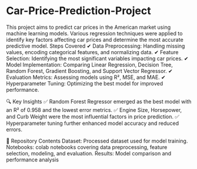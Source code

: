 # Car-Price-Prediction-Project
This project aims to predict car prices in the American market using machine learning models. Various regression techniques were applied to identify key factors affecting car prices and determine the most accurate predictive model.
Steps Covered
✔ Data Preprocessing: Handling missing values, encoding categorical features, and normalizing data.
✔ Feature Selection: Identifying the most significant variables impacting car prices.
✔ Model Implementation: Comparing Linear Regression, Decision Tree, Random Forest, Gradient Boosting, and Support Vector Regressor.
✔ Evaluation Metrics: Assessing models using R², MSE, and MAE.
✔ Hyperparameter Tuning: Optimizing the best model for improved performance.

🔍 Key Insights
✅ Random Forest Regressor emerged as the best model with an R² of 0.958 and the lowest error metrics.
✅ Engine Size, Horsepower, and Curb Weight were the most influential factors in price prediction.
✅ Hyperparameter tuning further enhanced model accuracy and reduced errors.

📂 Repository Contents
Dataset: Processed dataset used for model training.
Notebooks: colab notebooks covering data preprocessing, feature selection, modeling, and evaluation.
Results: Model comparison and performance analysis
